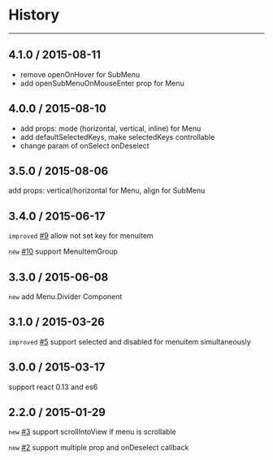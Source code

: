 # History
----

## 4.1.0 / 2015-08-11
- remove openOnHover for SubMenu
- add openSubMenuOnMouseEnter prop for Menu

## 4.0.0 / 2015-08-10

- add props: mode (horizontal, vertical, inline) for Menu
- add defaultSelectedKeys, make selectedKeys controllable
- change param of onSelect onDeselect

## 3.5.0 / 2015-08-06

add props: vertical/horizontal for Menu, align for SubMenu

## 3.4.0 / 2015-06-17

`improved` [#9](https://github.com/react-component/menu/issues/9) allow not set key for menuitem

`new` [#10](https://github.com/react-component/menu/issues/10) support MenuItemGroup

## 3.3.0 / 2015-06-08

`new` add Menu.Divider Component

## 3.1.0 / 2015-03-26

`improved` [#5](https://github.com/react-component/menu/issues/5) support selected and disabled for menuitem simultaneously

## 3.0.0 / 2015-03-17

support react 0.13 and es6

## 2.2.0 / 2015-01-29

`new` [#3](https://github.com/react-component/menu/issues/3) support scrollIntoView if menu is scrollable

`new` [#2](https://github.com/react-component/menu/issues/2) support multiple prop and onDeselect callback
